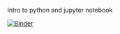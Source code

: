 Intro to python and jupyter notebook

[![Binder](https://mybinder.org/badge_logo.svg)](https://mybinder.org/v2/gh/saurabhmittal23/space_physics/HEAD)

